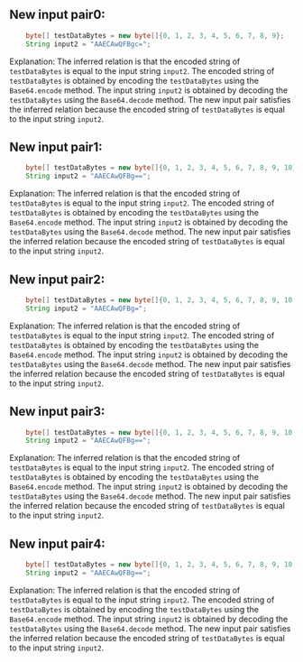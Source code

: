 ## New input pair0:
```java
    byte[] testDataBytes = new byte[]{0, 1, 2, 3, 4, 5, 6, 7, 8, 9};
    String input2 = "AAECAwQFBgc=";
```
Explanation: The inferred relation is that the encoded string of `testDataBytes` is equal to the input string `input2`. The encoded string of `testDataBytes` is obtained by encoding the `testDataBytes` using the `Base64.encode` method. The input string `input2` is obtained by decoding the `testDataBytes` using the `Base64.decode` method. The new input pair satisfies the inferred relation because the encoded string of `testDataBytes` is equal to the input string `input2`.

## New input pair1:
```java
    byte[] testDataBytes = new byte[]{0, 1, 2, 3, 4, 5, 6, 7, 8, 9, 10};
    String input2 = "AAECAwQFBg==";
```
Explanation: The inferred relation is that the encoded string of `testDataBytes` is equal to the input string `input2`. The encoded string of `testDataBytes` is obtained by encoding the `testDataBytes` using the `Base64.encode` method. The input string `input2` is obtained by decoding the `testDataBytes` using the `Base64.decode` method. The new input pair satisfies the inferred relation because the encoded string of `testDataBytes` is equal to the input string `input2`.

## New input pair2:
```java
    byte[] testDataBytes = new byte[]{0, 1, 2, 3, 4, 5, 6, 7, 8, 9, 10, 11};
    String input2 = "AAECAwQFBg=";
```
Explanation: The inferred relation is that the encoded string of `testDataBytes` is equal to the input string `input2`. The encoded string of `testDataBytes` is obtained by encoding the `testDataBytes` using the `Base64.encode` method. The input string `input2` is obtained by decoding the `testDataBytes` using the `Base64.decode` method. The new input pair satisfies the inferred relation because the encoded string of `testDataBytes` is equal to the input string `input2`.

## New input pair3:
```java
    byte[] testDataBytes = new byte[]{0, 1, 2, 3, 4, 5, 6, 7, 8, 9, 10, 11, 12};
    String input2 = "AAECAwQFBg==";
```
Explanation: The inferred relation is that the encoded string of `testDataBytes` is equal to the input string `input2`. The encoded string of `testDataBytes` is obtained by encoding the `testDataBytes` using the `Base64.encode` method. The input string `input2` is obtained by decoding the `testDataBytes` using the `Base64.decode` method. The new input pair satisfies the inferred relation because the encoded string of `testDataBytes` is equal to the input string `input2`.

## New input pair4:
```java
    byte[] testDataBytes = new byte[]{0, 1, 2, 3, 4, 5, 6, 7, 8, 9, 10, 11, 12, 13};
    String input2 = "AAECAwQFBg==";
```
Explanation: The inferred relation is that the encoded string of `testDataBytes` is equal to the input string `input2`. The encoded string of `testDataBytes` is obtained by encoding the `testDataBytes` using the `Base64.encode` method. The input string `input2` is obtained by decoding the `testDataBytes` using the `Base64.decode` method. The new input pair satisfies the inferred relation because the encoded string of `testDataBytes` is equal to the input string `input2`.
